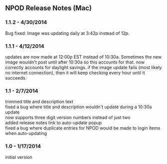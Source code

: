 ## NPOD Release Notes (Mac)

### 1.1.2 - 4/30/2014
Bug fixed: Image was updating daily at 3:42p instead of 12p.

### 1.1.1 - 4/12/2014
updates are now made at 12:00p EST instead of 10:30a. Sometimes the new image wouldn't post until after 10:30a so this accounts for that.
now correctly accounts for daylight savings.
if the image update fails (most likely no internet connection), then it will keep checking every hour until it succeeds.

### 1.1 - 2/7/2014
trimmed title and description text  
fixed a bug where title and description wouldn't update during a 10:30a update  
now supports three digit version numbers instead of just two  
added release notes link to auto-update popup  
fixed a bug where duplicate entries for NPOD would be made to login items when auto-updating

### 1.0 - 1/17/2014
initial version
